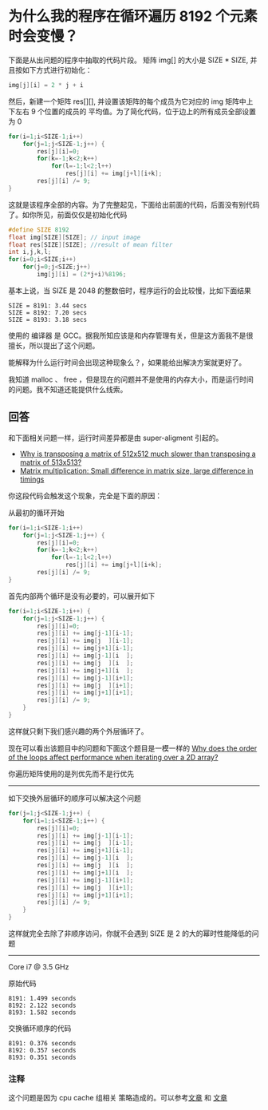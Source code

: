 # 为什么我的程序在循环遍历 8192 个元素时会变慢？

下面是从出问题的程序中抽取的代码片段。 矩阵 img[] 的大小是 SIZE * SIZE, 并且按如下方式进行初始化：

```C++
img[j][i] = 2 * j + i
```

然后，新建一个矩阵 res[][], 并设置该矩阵的每个成员为它对应的 img 矩阵中上下左右 9 个位置的成员的 平均值。为了简化代码，位于边上的所有成员全部设置为 0

```C++
for(i=1;i<SIZE-1;i++) 
    for(j=1;j<SIZE-1;j++) {
        res[j][i]=0;
        for(k=-1;k<2;k++) 
            for(l=-1;l<2;l++) 
                res[j][i] += img[j+l][i+k];
        res[j][i] /= 9;
}
```

这就是该程序全部的内容。为了完整起见，下面给出前面的代码，后面没有别代码了。如你所见，前面仅仅是初始化代码

```C++
#define SIZE 8192
float img[SIZE][SIZE]; // input image
float res[SIZE][SIZE]; //result of mean filter
int i,j,k,l;
for(i=0;i<SIZE;i++) 
    for(j=0;j<SIZE;j++) 
        img[j][i] = (2*j+i)%8196;
```

基本上说，当 SIZE 是 2048 的整数倍时，程序运行的会比较慢，比如下面结果

```
SIZE = 8191: 3.44 secs
SIZE = 8192: 7.20 secs
SIZE = 8193: 3.18 secs
```

使用的 编译器 是 GCC。据我所知应该是和内存管理有关，但是这方面我不是很擅长，所以提出了这个问题。

能解释为什么运行时间会出现这种现象么？，如果能给出解决方案就更好了。

我知道 malloc 、 free ，但是现在的问题并不是使用的内存大小，而是运行时间的问题。我不知道还能提供什么线索。

## 回答

和下面相关问题一样，运行时间差异都是由 super-aligment 引起的。

- [Why is transposing a matrix of 512x512 much slower than transposing a matrix of 513x513?](https://stackoverflow.com/q/11413855/922184)
- [Matrix multiplication: Small difference in matrix size, large difference in timings](https://stackoverflow.com/q/7905760/922184)

你这段代码会触发这个现象，完全是下面的原因：

从最初的循环开始

```C++
for(i=1;i<SIZE-1;i++) 
    for(j=1;j<SIZE-1;j++) {
        res[j][i]=0;
        for(k=-1;k<2;k++) 
            for(l=-1;l<2;l++) 
                res[j][i] += img[j+l][i+k];
        res[j][i] /= 9;
}
```

首先内部两个循环是没有必要的，可以展开如下

```C++
for(i=1;i<SIZE-1;i++) {
    for(j=1;j<SIZE-1;j++) {
        res[j][i]=0;
        res[j][i] += img[j-1][i-1];
        res[j][i] += img[j  ][i-1];
        res[j][i] += img[j+1][i-1];
        res[j][i] += img[j-1][i  ];
        res[j][i] += img[j  ][i  ];
        res[j][i] += img[j+1][i  ];
        res[j][i] += img[j-1][i+1];
        res[j][i] += img[j  ][i+1];
        res[j][i] += img[j+1][i+1];
        res[j][i] /= 9;
    }
}
```

这样就只剩下我们感兴趣的两个外层循环了。

现在可以看出该题目中的问题和下面这个题目是一模一样的 [Why does the order of the loops affect performance when iterating over a 2D array?](https://stackoverflow.com/q/9936132/922184)

你遍历矩阵使用的是列优先而不是行优先

---

如下交换外层循环的顺序可以解决这个问题

```C++
for(j=1;j<SIZE-1;j++) {
    for(i=1;i<SIZE-1;i++) {
        res[j][i]=0;
        res[j][i] += img[j-1][i-1];
        res[j][i] += img[j  ][i-1];
        res[j][i] += img[j+1][i-1];
        res[j][i] += img[j-1][i  ];
        res[j][i] += img[j  ][i  ];
        res[j][i] += img[j+1][i  ];
        res[j][i] += img[j-1][i+1];
        res[j][i] += img[j  ][i+1];
        res[j][i] += img[j+1][i+1];
        res[j][i] /= 9;
    }
}
```

这样就完全去除了非顺序访问，你就不会遇到 SIZE 是 2 的大的幂时性能降低的问题

---

Core i7 @ 3.5 GHz

原始代码

```
8191: 1.499 seconds
8192: 2.122 seconds
8193: 1.582 seconds
```

交换循环顺序的代码

```
8191: 0.376 seconds
8192: 0.357 seconds
8193: 0.351 seconds
```

### 注释

这个问题是因为 cpu cache 组相关 策略造成的。可以参考[文章](https://cenalulu.github.io/linux/all-about-cpu-cache/) 和 [文章](https://blog.csdn.net/dongyanxia1000/article/details/53392315)